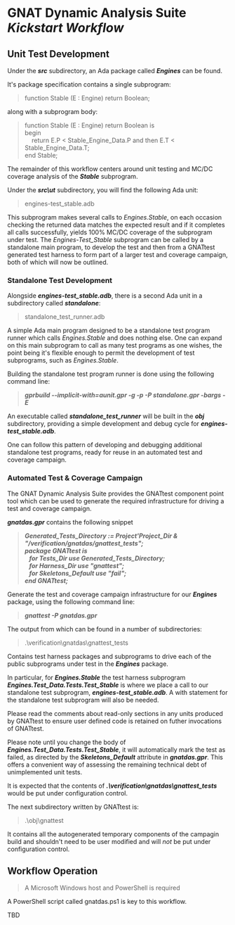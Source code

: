 # **GNAT Dynamic Analysis Suite** <br> ***Kickstart Workflow***

## Unit Test Development

Under the ***src*** subdirectory, an Ada package called ***Engines*** can be found.

It's package specification contains a single subprogram:

> function Stable (E : Engine) return Boolean;

along with a subprogram body:

> function Stable (E : Engine) return Boolean is<br>
> begin<br>
> &nbsp;&nbsp;&nbsp;&nbsp;return E.P < Stable_Engine_Data.P and then E.T < Stable_Engine_Data.T;<br>
> end Stable;

The remainder of this workflow centers around unit testing and MC/DC coverage analysis of the ***Stable*** subprogram.

Under the ***src\ut*** subdirectory, you will find the following Ada unit:

> engines-test_stable.adb

This subprogram makes several calls to *Engines.Stable*, on each occasion checking the returned data matches the expected result and if it completes all calls successfully, yields 100% MC/DC coverage of the subprogram under test. The *Engines-Test_Stable* subprogram can be called by a standalone main program, to develop the test and then from a GNATtest generated test harness to form part of a larger test and coverage campaign, both of which will now be outlined.

### Standalone Test Development

Alongside ***engines-test_stable.adb***, there is a second Ada unit in a subdirectory called ***standalone***:

> standalone_test_runner.adb

A simple Ada main program designed to be a standalone test program runner which calls *Engines.Stable* and does nothing else. One can expand on this main subprogram to call as many test programs as one wishes, the point being it's flexible enough to permit the development of test subprograms, such as *Engines.Stable*.

Building the standalone test program runner is done using the following command line:

> ***gprbuild --implicit-with=aunit.gpr -g -p -P standalone.gpr -bargs -E***

An executable called ***standalone_test_runner*** will be built in the ***obj*** subdirectory, providing a simple development and debug cycle for ***engines-test_stable.adb***.

One can follow this pattern of developing and debugging additional standalone test programs, ready for reuse in an automated test and coverage campaign.

### Automated Test & Coverage Campaign

The GNAT Dynamic Analysis Suite provides the GNATtest component point tool which can be used to generate the required infrastructure for driving a test and coverage campaign.

***gnatdas.gpr*** contains the following snippet

>***Generated_Tests_Directory := Project'Project_Dir & "/verification/gnatdas/gnattest_tests";<br>
>package GNATtest is<br>
>&nbsp;&nbsp;&nbsp;for Tests_Dir use Generated_Tests_Directory;<br>
>&nbsp;&nbsp;&nbsp;for Harness_Dir use "gnattest";<br>
>&nbsp;&nbsp;&nbsp;for Skeletons_Default use "fail";<br>
>end GNATtest;***

Generate the test and coverage campaign infrastructure for our ***Engines*** package, using the following command line:

> ***gnattest -P gnatdas.gpr***

The output from which can be found in a number of subdirectories:

>.\verification\gnatdas\gnattest_tests

Contains test harness packages and subprograms to drive each of the public subprograms under test in the ***Engines*** package.

In particular, for ***Engines.Stable*** the test harness subprogram ***Engines.Test_Data.Tests.Test_Stable*** is where we place a call to our standalone test subprogram, ***engines-test_stable.adb***. A with statement for the standalone test subprogram will also be needed.

Please read the comments about read-only sections in any units produced by GNATtest to ensure user defined code is retained on futher invocations of GNATtest.

Please note until you change the body of ***Engines.Test_Data.Tests.Test_Stable***, it will automatically mark the test as failed, as directed by the ***Skeletons_Default*** attribute in ***gnatdas.gpr***. This offers a convenient way of assessing the remaining technical debt of unimplemented unit tests. 

It is expected that the contents of ***.\verification\gnatdas\gnattest_tests*** would be put under configuration control.

The next subdirectory written by GNATtest is:

>.\obj\gnattest

It contains all the autogenerated temporary components of the campagin build and shouldn't need to be user modified and will *not* be put under configuration control.

## Workflow Operation

> A Microsoft Windows host and PowerShell is required

A PowerShell script called gnatdas.ps1 is key to this workflow.

TBD
